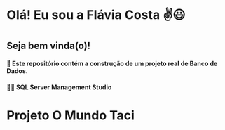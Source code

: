 # Olá! Eu sou a Flávia Costa ✌😃
## Seja bem vinda(o)!
####  👋 Este repositório contém a construção de um projeto real de Banco de Dados.
####  👩‍💻 SQL Server Management Studio

# Projeto O Mundo Taci
